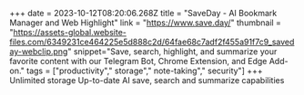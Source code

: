 +++
date = 2023-10-12T08:20:06.268Z
title = "SaveDay - AI Bookmark Manager and Web Highlight"
link = "https://www.save.day/"
thumbnail = "https://assets-global.website-files.com/6349231ce464225e5d888c2d/64fae68c7adf2f455a91f7c9_saveday-webclip.png"
snippet="Save, search, highlight, and summarize your favorite content with our Telegram Bot, Chrome Extension, and Edge Add-on."
tags = ["productivity"," storage"," note-taking"," security"]
+++
Unlimited storage 
Up-to-date AI save, search and summarize capabilities
